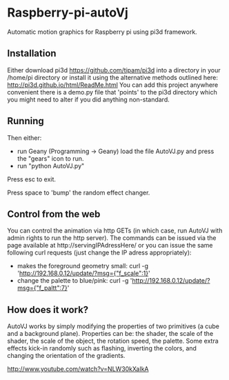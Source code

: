 Raspberry-pi-autoVj
===================

Automatic motion graphics for Raspberry pi using pi3d framework.

Installation
--------------
Either download pi3d https://github.com/tipam/pi3d into a directory in your
/home/pi directory or install it using the alternative methods outlined
here: http://pi3d.github.io/html/ReadMe.html You can add this project anywhere
convenient there is a demo.py file that 'points' to the pi3d directory
which you might need to alter if you did anything non-standard.

Running
--------------
Then either:
* run Geany (Programming -> Geany) load the file  AutoVJ.py and press the
"gears" icon to run.
* run "python AutoVJ.py"

Press esc to exit.

Press space to 'bump' the random effect changer.

Control from the web
--------------
You can control the animation via http GETs (in which case, run AutoVJ with admin rights to run the http server). The commands can be issued via the page available at http://servingIPAdressHere/ or you can issue the same following curl requests (just change the IP adress appropriately):

* makes the foreground geometry small: curl -g 'http://192.168.0.12/update/?msg={"f_scale":1}'
* change the palette to blue/pink: curl -g 'http://192.168.0.12/update/?msg={"f_paltt":7}'

How does it work?
--------------
AutoVJ works by simply modifying the properties of two primitives (a cube
and a background plane). Properties can be: the shader, the scale of the
shader, the scale of the object, the rotation speed, the palette. Some
extra effects kick-in randomly such as flashing, inverting the colors,
and changing the orientation of the gradients.

http://www.youtube.com/watch?v=NLW30kXaIkA
